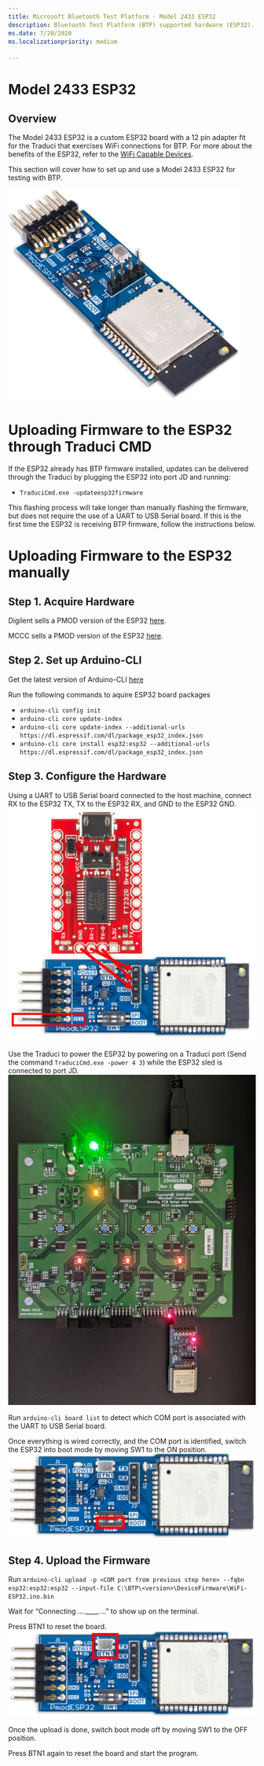 ```yaml
---
title: Microsoft Bluetooth Test Platform - Model 2433 ESP32
description: Bluetooth Test Platform (BTP) supported hardware (ESP32).
ms.date: 7/28/2020
ms.localizationpriority: medium

---
```


# Model 2433 ESP32

## Overview

The Model 2433 ESP32 is a custom ESP32 board with a 12 pin adapter fit for the Traduci that exercises WiFi connections for BTP. For more about the benefits of the ESP32, refer to the [WiFi Capable Devices](testing-BTP-hw-wifi.md).
  
This section will cover how to set up and use a Model 2433 ESP32 for testing with BTP.

![Photo of the Model 2433 ESP32](images/ESP32.png)

# Uploading Firmware to the ESP32 through Traduci CMD

If the ESP32 already has BTP firmware installed, updates can be delivered through the Traduci by plugging the ESP32 into port JD and running:
- `TraduciCmd.exe -updateesp32firmware`

This flashing process will take longer than manually flashing the firmware, but does not require the use of a UART to USB Serial board. If this is the first time the ESP32 is receiving BTP firmware, follow the instructions below.

# Uploading Firmware to the ESP32 manually

## Step 1. Acquire Hardware 

Digilent sells a PMOD version of the ESP32 [here](https://store.digilentinc.com/pmod-esp32-wireless-communication-module/).

MCCC sells a PMOD version of the ESP32 [here](https://store.mcci.com/products/esp32-sled/).

## Step 2. Set up Arduino-CLI
Get the latest version of Arduino-CLI [here](https://arduino.github.io/arduino-cli/latest/installation/#download)

Run the following commands to aquire ESP32 board packages
- `arduino-cli config init`
- `arduino-cli core update-index`
- `arduino-cli core update-index --additional-urls https://dl.espressif.com/dl/package_esp32_index.json`
- `arduino-cli core install esp32:esp32 --additional-urls https://dl.espressif.com/dl/package_esp32_index.json`

## Step 3. Configure the Hardware 

Using a UART to USB Serial board connected to the host machine, connect RX to the ESP32 TX, TX to the ESP32 RX, and GND to the ESP32 GND.  
![ESP32 with USB to UART board](images/ESP32_and_UART.png)

Use the Traduci to power the ESP32 by powering on a Traduci port (Send the command `TraduciCmd.exe -power 4 3`) while the ESP32 sled is connected to port JD. 
![ESP32 powered on by Traduci](images/Traduci_and_ESP32.jpg)

Run `arduino-cli board list` to detect which COM port is associated with the UART to USB Serial board.

Once everything is wired correctly, and the COM port is identified, switch the ESP32 into boot mode by moving SW1 to the ON position.
![ESP32 enable boot mode](images/ESP32Boot.png)

## Step 4. Upload the Firmware
Run `arduino-cli upload -p <COM port from previous step here> --fqbn esp32:esp32:esp32 --input-file C:\BTP\<version>\DeviceFirmware\WiFi-ESP32.ino.bin`

Wait for “Connecting ….____....” to show up on the terminal.

Press BTN1 to reset the board.
![ESP32 reset button](images/ESP32Reset.png)

Once the upload is done, switch boot mode off by moving SW1 to the OFF position.

Press BTN1 again to reset the board and start the program.

